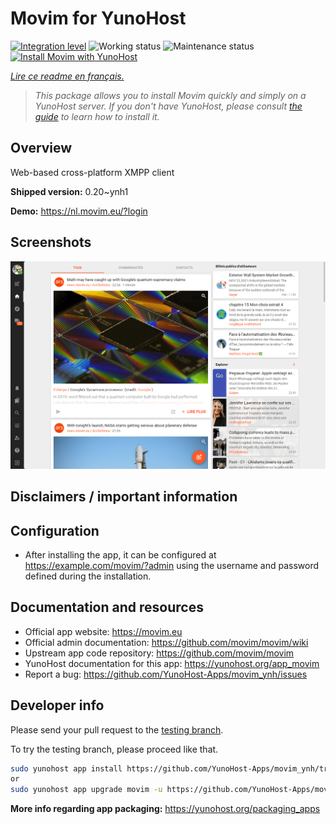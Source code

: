 <!--
N.B.: This README was automatically generated by https://github.com/YunoHost/apps/tree/master/tools/README-generator
It shall NOT be edited by hand.
-->

# Movim for YunoHost

[![Integration level](https://dash.yunohost.org/integration/movim.svg)](https://dash.yunohost.org/appci/app/movim) ![Working status](https://ci-apps.yunohost.org/ci/badges/movim.status.svg) ![Maintenance status](https://ci-apps.yunohost.org/ci/badges/movim.maintain.svg)  
[![Install Movim with YunoHost](https://install-app.yunohost.org/install-with-yunohost.svg)](https://install-app.yunohost.org/?app=movim)

*[Lire ce readme en français.](./README_fr.md)*

> *This package allows you to install Movim quickly and simply on a YunoHost server.
If you don't have YunoHost, please consult [the guide](https://yunohost.org/#/install) to learn how to install it.*

## Overview

Web-based cross-platform XMPP client


**Shipped version:** 0.20~ynh1

**Demo:** https://nl.movim.eu/?login

## Screenshots

![Screenshot of Movim](./doc/screenshots/movim.png)

## Disclaimers / important information

## Configuration

 * After installing the app, it can be configured at https://example.com/movim/?admin using the username and password defined during the installation.

## Documentation and resources

* Official app website: <https://movim.eu>
* Official admin documentation: <https://github.com/movim/movim/wiki>
* Upstream app code repository: <https://github.com/movim/movim>
* YunoHost documentation for this app: <https://yunohost.org/app_movim>
* Report a bug: <https://github.com/YunoHost-Apps/movim_ynh/issues>

## Developer info

Please send your pull request to the [testing branch](https://github.com/YunoHost-Apps/movim_ynh/tree/testing).

To try the testing branch, please proceed like that.

``` bash
sudo yunohost app install https://github.com/YunoHost-Apps/movim_ynh/tree/testing --debug
or
sudo yunohost app upgrade movim -u https://github.com/YunoHost-Apps/movim_ynh/tree/testing --debug
```

**More info regarding app packaging:** <https://yunohost.org/packaging_apps>
